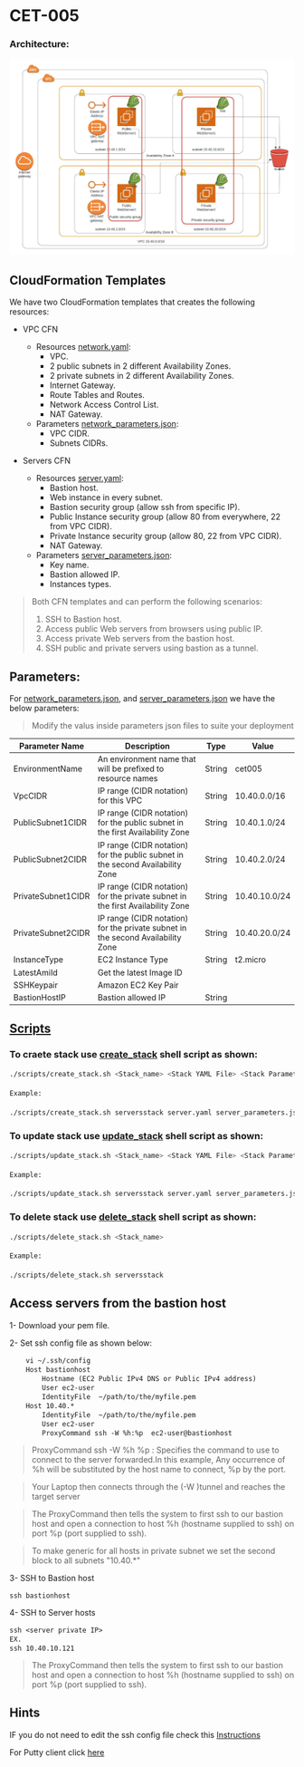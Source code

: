 # CET-005

### Architecture:

![Architecture](https://github.com/mohamed-farag88/CET-005/blob/main/CET-005.jpeg)

## CloudFormation Templates

We have two CloudFormation templates that creates the following resources:

- VPC CFN
    - Resources [network.yaml]:
        - VPC.
        - 2 public subnets in 2 different Availability Zones.
        - 2 private subnets in 2 different Availability Zones.
        - Internet Gateway.
        - Route Tables and Routes.
        - Network Access Control List.
        - NAT Gateway.
    - Parameters [network_parameters.json]:
        - VPC CIDR.
        - Subnets CIDRs.

- Servers CFN
    - Resources [server.yaml]:
        - Bastion host.
        - Web instance in every subnet.
        - Bastion security group (allow ssh from specific IP).
        - Public Instance security group (allow 80 from everywhere, 22 from VPC CIDR).
        - Private Instance security group (allow 80, 22 from VPC CIDR).
        - NAT Gateway.
    - Parameters [server_parameters.json]:
        - Key name.
        - Bastion allowed IP.
        - Instances types.



> Both CFN templates and can perform the following scenarios:
>  1. SSH to Bastion host.
>  2. Access public Web servers from browsers using public IP.
>  3. Access private Web servers from the bastion host.
>  4. SSH public and private servers using bastion as a tunnel.

## Parameters:

For [network_parameters.json], and [server_parameters.json] we have the below parameters:

>Modify the valus inside parameters json files to suite your deployment

| Parameter Name | Description | Type | Value |
| ------ | ------ | ------ | ------ |
| EnvironmentName | An environment name that will be prefixed to resource names | String | cet005 |
| VpcCIDR | IP range (CIDR notation) for this VPC | String | 10.40.0.0/16 |
| PublicSubnet1CIDR | IP range (CIDR notation) for the public subnet in the first Availability Zone | String | 10.40.1.0/24 |
| PublicSubnet2CIDR | IP range (CIDR notation) for the public subnet in the second Availability Zone | String | 10.40.2.0/24 |
| PrivateSubnet1CIDR | IP range (CIDR notation) for the private subnet in the first Availability Zone | String | 10.40.10.0/24 |
| PrivateSubnet2CIDR | IP range (CIDR notation) for the private subnet in the second Availability Zone | String | 10.40.20.0/24 |
| InstanceType | EC2 Instance Type | String | t2.micro |
| LatestAmiId | Get the latest Image ID |  |  |
| SSHKeypair | Amazon EC2 Key Pair |  |  |
| BastionHostIP | Bastion allowed IP | String |  |



## [Scripts]

### To craete stack use [create_stack] shell script as shown:

```sh
./scripts/create_stack.sh <Stack_name> <Stack YAML File> <Stack Parameters Json File>

Example:

./scripts/create_stack.sh serversstack server.yaml server_parameters.json
```
### To update stack use [update_stack] shell script as shown:

```sh
./scripts/update_stack.sh <Stack_name> <Stack YAML File> <Stack Parameters Json File>

Example:

./scripts/update_stack.sh serversstack server.yaml server_parameters.json
```


### To delete stack use [delete_stack] shell script as shown:

```sh
./scripts/delete_stack.sh <Stack_name>

Example:

./scripts/delete_stack.sh serversstack
```


## Access servers from the bastion host

1- Download your pem file.

2- Set ssh config file as shown below:

        vi ~/.ssh/config
        Host bastionhost
            Hostname (EC2 Public IPv4 DNS or Public IPv4 address) 
            User ec2-user
            IdentityFile  ~/path/to/the/myfile.pem
        Host 10.40.*
            IdentityFile  ~/path/to/the/myfile.pem
            User ec2-user
            ProxyCommand ssh -W %h:%p  ec2-user@bastionhost


>ProxyCommand ssh -W %h %p : Specifies the command to use to connect to the server forwarded.In this example, Any occurrence of %h will be substituted by the host name to connect, %p by the port.

>Your Laptop then connects through the (-W )tunnel and reaches the target server

>The ProxyCommand then tells the system to first ssh to our bastion host and open a connection to host %h (hostname supplied to ssh) on port %p (port supplied to ssh).

>To make generic for all hosts in private subnet we set the second block to all subnets "10.40.*"

3- SSH to Bastion host

    ssh bastionhost

4- SSH to Server hosts

    ssh <server private IP>
    EX.
    ssh 10.40.10.121

>The ProxyCommand then tells the system to first ssh to our bastion host and open a connection to host %h (hostname supplied to ssh) on port %p (port supplied to ssh).

## Hints

IF you do not need to edit the ssh config file check this [Instructions]

For Putty client click [here]






   [network.yaml]: <https://github.com/mohamed-farag88/CET-005/blob/main/network.yaml>

   [network_parameters.json]: <https://github.com/mohamed-farag88/CET-005/blob/main/network_parameters.json>

   [server.yaml]: <https://github.com/mohamed-farag88/CET-005/blob/main/server.yaml>

   [server_parameters.json]: <https://github.com/mohamed-farag88/CET-005/blob/main/server_parameters.json>

   [Scripts]: <https://github.com/mohamed-farag88/CET-005/tree/main/scripts>

   [create_stack]: <https://github.com/mohamed-farag88/CET-005/blob/main/scripts/create_stack.sh>

   [update_stack]: <https://github.com/mohamed-farag88/CET-005/blob/main/scripts/delete_stack.sh>

   [delete_stack]: <https://github.com/mohamed-farag88/CET-005/blob/main/scripts/update_stack.sh>

   [Instructions]: <https://myopswork.com/transparent-ssh-tunnel-through-a-bastion-host-d1d864ddb9ae>

   [here]: <https://medium.com/faun/aws-setup-bastion-host-ssh-tunnel-f5ec5cf10524>

